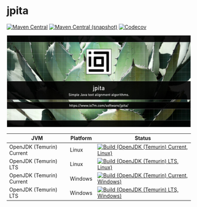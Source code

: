 jpita
===

[![Maven Central](https://img.shields.io/maven-central/v/com.io7m.jpita/com.io7m.jpita.svg?style=flat-square)](http://search.maven.org/#search%7Cga%7C1%7Cg%3A%22com.io7m.jpita%22)
[![Maven Central (snapshot)](https://img.shields.io/nexus/s/com.io7m.jpita/com.io7m.jpita?server=https%3A%2F%2Fs01.oss.sonatype.org&style=flat-square)](https://s01.oss.sonatype.org/content/repositories/snapshots/com/io7m/jpita/)
[![Codecov](https://img.shields.io/codecov/c/github/io7m/jpita.svg?style=flat-square)](https://codecov.io/gh/io7m/jpita)

![com.io7m.jpita](./src/site/resources/jpita.jpg?raw=true)

| JVM | Platform | Status |
|-----|----------|--------|
| OpenJDK (Temurin) Current | Linux | [![Build (OpenJDK (Temurin) Current, Linux)](https://img.shields.io/github/actions/workflow/status/io7m/jpita/main.linux.temurin.current.yml)](https://github.com/io7m/jpita/actions?query=workflow%3Amain.linux.temurin.current)|
| OpenJDK (Temurin) LTS | Linux | [![Build (OpenJDK (Temurin) LTS, Linux)](https://img.shields.io/github/actions/workflow/status/io7m/jpita/main.linux.temurin.lts.yml)](https://github.com/io7m/jpita/actions?query=workflow%3Amain.linux.temurin.lts)|
| OpenJDK (Temurin) Current | Windows | [![Build (OpenJDK (Temurin) Current, Windows)](https://img.shields.io/github/actions/workflow/status/io7m/jpita/main.windows.temurin.current.yml)](https://github.com/io7m/jpita/actions?query=workflow%3Amain.windows.temurin.current)|
| OpenJDK (Temurin) LTS | Windows | [![Build (OpenJDK (Temurin) LTS, Windows)](https://img.shields.io/github/actions/workflow/status/io7m/jpita/main.windows.temurin.lts.yml)](https://github.com/io7m/jpita/actions?query=workflow%3Amain.windows.temurin.lts)|
